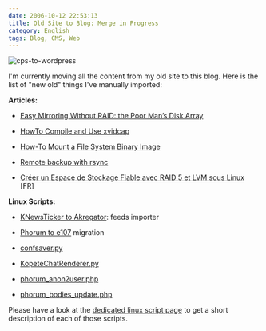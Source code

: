 ```yaml
---
date: 2006-10-12 22:53:13
title: Old Site to Blog: Merge in Progress
category: English
tags: Blog, CMS, Web
---
```


![cps-to-wordpress](/uploads/2006/cps-to-wordpress.png)

I'm currently moving all the content from my old site to this blog. Here is the list of "new old" things I've manually imported:

**Articles:**

  * [Easy Mirroring Without RAID: the Poor Man’s Disk Array](https://kevin.deldycke.com/2005/07/easy-mirroring-without-raid-the-poor-mans-disk-array/)

  * [HowTo Compile and Use xvidcap](https://kevin.deldycke.com/2005/06/howto-compile-and-use-xvidcap/)

  * [How-To Mount a File System Binary Image](https://kevin.deldycke.com/2005/05/how-to-mount-a-file-system-binary-image/)

  * [Remote backup with rsync](https://kevin.deldycke.com/2005/04/remote-backup-with-rsync/)

  * [Créer un Espace de Stockage Fiable avec RAID 5 et LVM sous Linux](https://kevin.deldycke.com/2005/04/creer-un-espace-de-stockage-fiable-avec-raid-5-et-lvm-sous-linux/) [FR]

**Linux Scripts:**

  * [KNewsTicker to Akregator](https://github.com/kdeldycke/scripts/blob/master/KnewstickerToAkregator.py): feeds importer

  * [Phorum to e107](https://github.com/kdeldycke/scripts/blob/master/phorum_to_e107.php) migration

  * [confsaver.py](https://github.com/kdeldycke/scripts/blob/master/confsaver.py)

  * [KopeteChatRenderer.py](https://github.com/kdeldycke/scripts/blob/master/KopeteChatRenderer.py)

  * [phorum_anon2user.php](https://github.com/kdeldycke/scripts/blob/master/phorum_anon2user.php)

  * [phorum_bodies_update.php](https://github.com/kdeldycke/scripts/blob/master/phorum_bodies_update.php)

Please have a look at the [dedicated linux script page](https://github.com/kdeldycke/scripts) to get a short description of each of those scripts.
